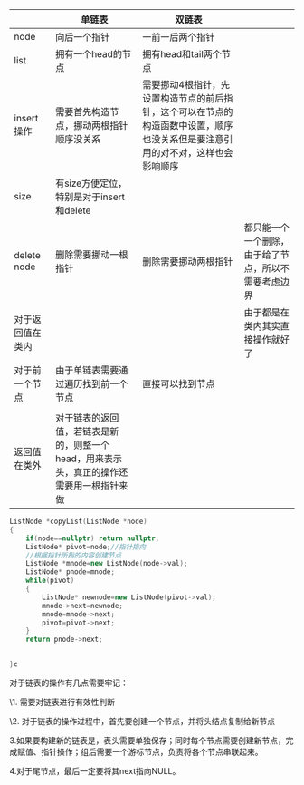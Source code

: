 |                  | 单链表                                                       | 双链表                                                       |                                                      |
| ---------------- | ------------------------------------------------------------ | ------------------------------------------------------------ | ---------------------------------------------------- |
| node             | 向后一个指针                                                 | 一前一后两个指针                                             |                                                      |
| list             | 拥有一个head的节点                                           | 拥有head和tail两个节点                                       |                                                      |
| insert操作       | 需要首先构造节点，挪动两根指针顺序没关系                     | 需要挪动4根指针，先设置构造节点的前后指针，这个可以在节点的构造函数中设置，顺序也没关系但是要注意引用的对不对，这样也会影响顺序 |                                                      |
| size             | 有size方便定位，特别是对于insert和delete                     |                                                              |                                                      |
| delete node      | 删除需要挪动一根指针                                         | 删除需要挪动两根指针                                         | 都只能一个一个删除，由于给了节点，所以不需要考虑边界 |
| 对于返回值在类内 |                                                              |                                                              | 由于都是在类内其实直接操作就好了                     |
| 对于前一个节点   | 由于单链表需要通过遍历找到前一个节点                         | 直接可以找到节点                                             |                                                      |
|                  |                                                              |                                                              |                                                      |
| 返回值在类外     | 对于链表的返回值，若链表是新的，则整一个head，用来表示头，真正的操作还需要用一根指针来做 |                                                              |                                                      |

```c++
ListNode *copyList(ListNode *node)
{
    if(node==nullptr) return nullptr;
    ListNode* pivot=node;//指针指向
    //根据指针所指的内容创建节点
    ListNode *mnode=new ListNode(node->val);
    ListNode* pnode=mnode;
    while(pivot)
    {
        ListNode* newnode=new ListNode(pivot->val);
        mnode->next=newnode;
        mnode=mnode->next;
        pivot=pivot->next;
    }
    return pnode->next;

    
}c
```

对于链表的操作有几点需要牢记：



\1. 需要对链表进行有效性判断



\2. 对于链表的操作过程中，首先要创建一个节点，并将头结点复制给新节点



3.如果要构建新的链表是，表头需要单独保存；同时每个节点需要创建新节点，完成赋值、指针操作；组后需要一个游标节点，负责将各个节点串联起来。



4.对于尾节点，最后一定要将其next指向NULL。